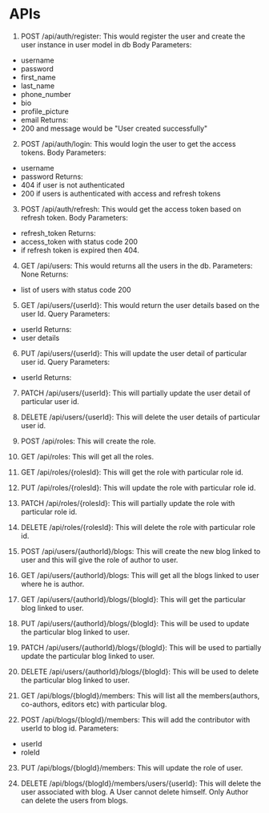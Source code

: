# APIs

1. POST /api/auth/register: This would register the user and create the user instance in user model in db
Body Parameters:
- username
- password
- first_name
- last_name
- phone_number
- bio
- profile_picture
- email
Returns:
- 200 and message would be "User created successfully"

2. POST /api/auth/login: This would login the user to get the access tokens.
Body Parameters:
- username
- password
Returns:
- 404 if user is not authenticated
- 200 if users is authenticated with access and refresh tokens

3. POST /api/auth/refresh: This would get the access token based on refresh token.
Body Parameters:
- refresh_token
Returns:
- access_token with status code 200
- if refresh token is expired then 404.

4. GET /api/users: This would returns all the users in the db.
Parameters: None
Returns:
- list of users with status code 200

5. GET /api/users/{userId}: This would return the user details based on the user Id.
Query Parameters:
- userId
Returns:
- user details

6. PUT /api/users/{userId}: This will update the user detail of particular user id.
Query Parameters:
- userId
Returns:

7. PATCH /api/users/{userId}: This will partially update the user detail of particular user id.

8. DELETE /api/users/{userId}: This will delete the user details of particular user id.

9. POST /api/roles: This will create the role.

10. GET /api/roles: This will get all the roles.

11. GET /api/roles/{rolesId}: This will get the role with particular role id.

12. PUT /api/roles/{rolesId}: This will update the role with particular role id.

13. PATCH /api/roles/{rolesId}: This will partially update the role with particular role id.

14. DELETE /api/roles/{rolesId}: This will delete the role with particular role id.

15. POST /api/users/{authorId}/blogs: This will create the new blog linked to user and this will give the role of author to user.

16. GET /api/users/{authorId}/blogs: This will get all the blogs linked to user where he is author.

17. GET /api/users/{authorId}/blogs/{blogId}: This will get the particular blog linked to user.

18. PUT /api/users/{authorId}/blogs/{blogId}: This will be used to update the particular blog linked to user.

19. PATCH /api/users/{authorId}/blogs/{blogId}: This will be used to partially update the particular blog linked to user.

20. DELETE /api/users/{authorId}/blogs/{blogId}: This will be used to delete the particular blog linked to user.

21. GET /api/blogs/{blogId}/members: This will list all the members(authors, co-authors, editors etc) with particular blog.

22. POST /api/blogs/{blogId}/members: This will add the contributor with userId to blog id.
Parameters:
- userId
- roleId

23. PUT /api/blogs/{blogId}/members: This will update the role of user.

24. DELETE /api/blogs/{blogId}/members/users/{userId}: This will delete the user associated with blog. A User cannot delete himself. Only Author can delete the users from blogs.
